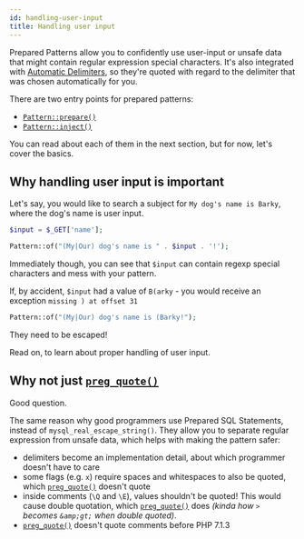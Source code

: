 ```yaml
---
id: handling-user-input
title: Handling user input
---
```


Prepared Patterns allow you to confidently use user-input or unsafe data that might contain regular expression special
characters. It's also integrated with [Automatic Delimiters](delimiters.mdx), so they're quoted with regard to the delimiter
that was chosen automatically for you.

There are two entry points for prepared patterns:

- [`Pattern::prepare()`](prepared-patterns.md#with-pattern-prepare)
- [`Pattern::inject()`](prepared-patterns.md#with-pattern-inject)

You can read about each of them in the next section, but for now, let's cover the basics.

## Why handling user input is important

Let's say, you would like to search a subject for `My dog's name is Barky`, where the dog's name is user input.

```php
$input = $_GET['name'];

Pattern::of("(My|Our) dog's name is " . $input . '!');
```

Immediately though, you can see that `$input` can contain regexp special characters and mess with your pattern.

If, by accident, `$input` had a value of `B(arky` - you would receive an exception `missing ) at offset 31`

```php
Pattern::of("(My|Our) dog's name is (Barky!");
```

They need to be escaped!

Read on, to learn about proper handling of user input.

## Why not just [`preg_quote()`]

Good question.

The same reason why good programmers use Prepared SQL Statements, instead of `mysql_real_escape_string()`.
They allow you to separate regular expression from unsafe data, which helps with making the pattern safer:

- delimiters become an implementation detail, about which programmer doesn't have to care
- some flags (e.g. `x`) require spaces and whitespaces to also be quoted, which [`preg_quote()`] doesn't quote
- inside comments (`\Q` and `\E`), values shouldn't be quoted! This would cause double quotation, which [`preg_quote()`] does
  _(kinda how `>` becomes `&amp;gt;` when double quoted)_.
- [`preg_quote()`] doesn't quote comments before PHP 7.1.3

[`preg_quote()`]: https://www.php.net/manual/en/function.preg-quote.php
